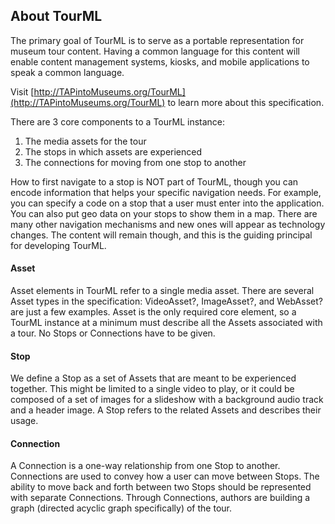 ## About TourML

The primary goal of TourML is to serve as a portable representation for museum tour content. Having a common language for this content will enable content management systems, kiosks, and mobile applications to speak a common language.

Visit [http://TAPintoMuseums.org/TourML](http://TAPintoMuseums.org/TourML) to learn more about this specification.

There are 3 core components to a TourML instance:

1. The media assets for the tour
2. The stops in which assets are experienced
3. The connections for moving from one stop to another

How to first navigate to a stop is NOT part of TourML, though you can encode information that helps your specific navigation needs. For example, you can specify a code on a stop that a user must enter into the application. You can also put geo data on your stops to show them in a map. There are many other navigation mechanisms and new ones will appear as technology changes. The content will remain though, and this is the guiding principal for developing TourML.

#### Asset
Asset elements in TourML refer to a single media asset. There are several Asset types in the specification: VideoAsset?, ImageAsset?, and WebAsset? are just a few examples. Asset is the only required core element, so a TourML instance at a minimum must describe all the Assets associated with a tour. No Stops or Connections have to be given.

#### Stop
We define a Stop as a set of Assets that are meant to be experienced together. This might be limited to a single video to play, or it could be composed of a set of images for a slideshow with a background audio track and a header image. A Stop refers to the related Assets and describes their usage.

#### Connection
A Connection is a one-way relationship from one Stop to another. Connections are used to convey how a user can move between Stops. The ability to move back and forth between two Stops should be represented with separate Connections. Through Connections, authors are building a graph (directed acyclic graph specifically) of the tour.